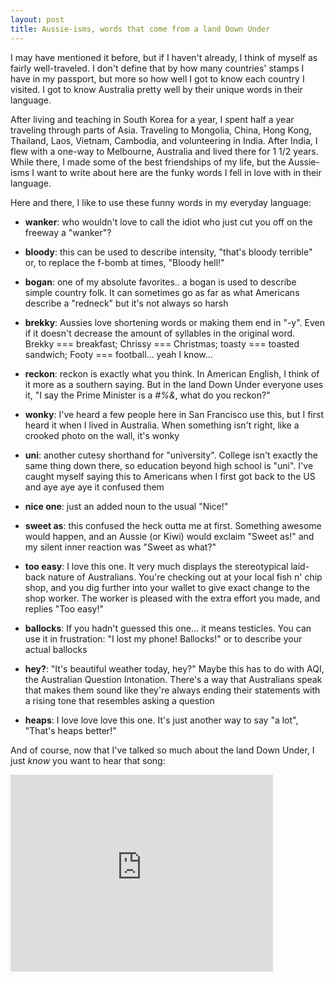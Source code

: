 ```yaml
---
layout: post
title: Aussie-isms, words that come from a land Down Under
---
```


I may have mentioned it before, but if I haven't already, I think of myself as fairly well-traveled. I don't define that by how many countries' stamps I have in my passport, but more so how well I got to know each country I visited. I got to know Australia pretty well by their unique words in their language.

After living and teaching in South Korea for a year, I spent half a year traveling through parts of Asia. Traveling to Mongolia, China, Hong Kong, Thailand, Laos, Vietnam, Cambodia, and volunteering in India. After India, I flew with a one-way to Melbourne, Australia and lived there for 1 1/2 years. While there, I made some of the best friendships of my life, but the Aussie-isms I want to write about here are the funky words I fell in love with in their language.

Here and there, I like to use these funny words in my everyday language:


- <strong>wanker</strong>: who wouldn't love to call the idiot who just cut you off on the freeway a "wanker"?


- <strong>bloody</strong>: this can be used to describe intensity, "that's bloody terrible" or, to replace the f-bomb at times, "Bloody hell!"


- <strong>bogan</strong>: one of my absolute favorites.. a bogan is used to describe simple country folk. It can sometimes go as far as what Americans describe a "redneck" but it's not always so harsh


- <strong>brekky</strong>: Aussies love shortening words or making them end in "-y". Even if it doesn't decrease the amount of syllables in the original word. Brekky === breakfast; Chrissy === Christmas; toasty === toasted sandwich; Footy === football... yeah I know...


- <strong>reckon</strong>: reckon is exactly what you think. In American English, I think of it more as a southern saying. But in the land Down Under everyone uses it, "I say the Prime Minister is a *#%&*, what do you reckon?"


- <strong>wonky</strong>: I've heard a few people here in San Francisco use this, but I first heard it when I lived in Australia. When something isn't right, like a crooked photo on the wall, it's wonky


- <strong>uni</strong>: another cutesy shorthand for "university". College isn't exactly the same thing down there, so education beyond high school is "uni". I've caught myself saying this to Americans when I first got back to the US and aye aye aye it confused them


- <strong>nice one</strong>: just an added noun to the usual "Nice!"


- <strong>sweet as</strong>: this confused the heck outta me at first. Something awesome would happen, and an Aussie (or Kiwi) would exclaim "Sweet as!" and my silent inner reaction was "Sweet as what?"

- <strong>too easy</strong>: I love this one. It very much displays the stereotypical laid-back nature of Australians. You're checking out at your local fish n' chip shop, and you dig further into your wallet to give exact change to the shop worker. The worker is pleased with the extra effort you made, and replies "Too easy!"


- <strong>ballocks</strong>: If you hadn't guessed this one... it means testicles. You can use it in frustration: "I lost my phone! Ballocks!" or to describe your actual ballocks


- <strong>hey?</strong>: "It's beautiful weather today, hey?" Maybe this has to do with AQI, the Australian Question Intonation. There's a way that Australians speak that makes them sound like they're always ending their statements with a rising tone that resembles asking a question


- <strong>heaps</strong>: I love love love this one. It's just another way to say "a lot", "That's heaps better!"


And of course, now that I've talked so much about the land Down Under, I just *know* you want to hear that song:

<iframe width="420" height="315" src="https://www.youtube.com/embed/XfR9iY5y94s" frameborder="0" allowfullscreen></iframe>
